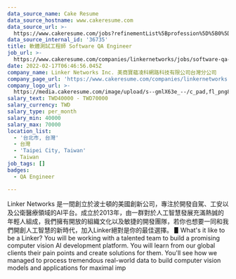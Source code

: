 ```yaml
---
data_source_name: Cake Resume
data_source_hostname: www.cakeresume.com
data_source_url: >-
  https://www.cakeresume.com/jobs?refinementList%5Bprofession%5D%5B0%5D=engineering_qa-engineer&refinementList%5Bsalary_type%5D=per_month&refinementList%5Bsalary_currency%5D=TWD&range%5Bsalary_range%5D%5Bmax%5D=600000
data_source_internal_id: '36735'
title: 軟體測試工程師 Software QA Engineer
job_url: >-
  https://www.cakeresume.com/companies/linkernetworks/jobs/software-qa-engineer-25bad3
date: 2022-02-17T06:46:56.045Z
company_name: Linker Networks Inc. 美商寶蘊凌科網路科技有限公司台灣分公司
company_page_url: 'https://www.cakeresume.com/companies/linkernetworks'
company_logo_url: >-
  https://media.cakeresume.com/image/upload/s--gmlX63e_--/c_pad,fl_png8,h_200,w_200/v1644992772/skyllhqklxqzypji9nm6.png
salary_text: TWD40000 - TWD70000
salary_currency: TWD
salary_type: per_month
salary_min: 40000
salary_max: 70000
location_list:
  - '台北市, 台灣'
  - 台灣
  - 'Taipei City, Taiwan'
  - Taiwan
job_tags: []
badges:
  - QA Engineer

---
```


Linker Networks 是一間創立於波士頓的美國創新公司，專注於開發自駕、工安以及公衛醫療領域的AI平台。成立於2013年，由一群對於人工智慧發展充滿熱誠的年輕人組成，我們擁有開放的組織文化以及敏捷的開發團隊，若你也想要一同和我們開創人工智慧的新時代，加入Linker絕對是你的最佳選擇。 ▋What's it like to be a Linker? You will be working with a talented team to build a promising computer vision AI development platform. You will learn from our global clients their pain points and create solutions for them. You'll see how we managed to process tremendous real-world data to build computer vision models and applications for maximal imp